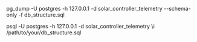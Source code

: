 pg_dump -U postgres -h 127.0.0.1 -d solar_controller_telemetry --schema-only -f db_structure.sql


psql -U postgres -h 127.0.0.1 -d solar_controller_telemetry
\i /path/to/your/db_structure.sql
